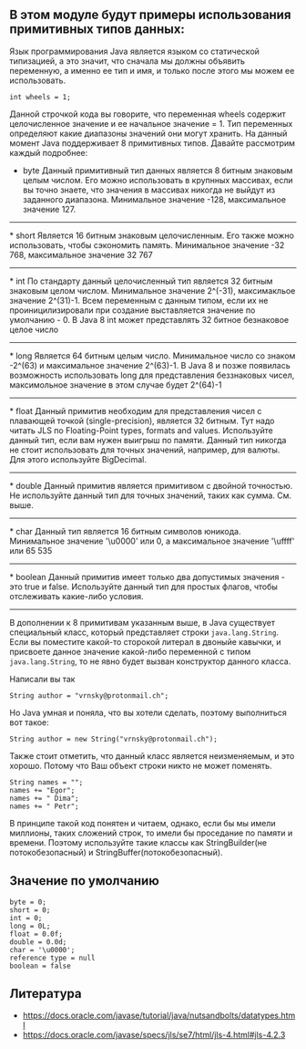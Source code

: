 ## В этом модуле будут примеры использования примитивных типов данных:
Язык программирования Java является языком со статической типизацией, а это значит, что сначала мы должны объявить переменную, а именно ее тип и имя, и только после этого мы можем ее использовать.

```
int wheels = 1;
```

Данной строчкой кода вы говорите, что переменная wheels содержит целочисленное значение и ее начальное значение = 1. Тип переменных определяют какие диапазоны значений они могут хранить. На данный момент Java поддерживает 8 примитивных типов. Давайте рассмотрим каждый подробнее:

* byte
Данный примитивный тип данных является 8 битным знаковым целым числом. Его можно использовать в крупнных массивах, если вы точно знаете, что значения в массивах никогда не выйдут из заданного диапазона. Минимальное значение -128, максимальное значение 127.
<hr />
* short
Является 16 битным знаковым целочисленным. Его также можно использовать, чтобы сэкономить память. Минимальное значение -32 768, максимальное значение 32 767
<hr />
* int
По стандарту данный целочисленный  тип является 32 битным знаковым целом числом. Минимальное значение 2^(-31), максимакльое значение 2^(31)-1. Всем переменным с данным типом, если их не проиницилизировали при создание выставляется значение по умолчанию - 0. В Java 8 int может представлять 32 битное безнаковое целое число
<hr />
* long
Является 64 битным целым число. Минимальное число со знаком -2^(63) и максимальное значение 2^(63)-1. В Java 8 и позже появилась возможность использовать long для представления беззнаковых чисел, максимольное значение в этом случае будет 2^(64)-1
<hr />
* float
Данный примитив необходим для представления чисел с плавающей точкой (single-precision), является 32 битным.
Тут надо читать JLS по Floating-Point types, formats and values. Используйте данный тип, если вам нужен выигрыш по памяти. Данный тип никогда не стоит использовать для точных значений, например, для валюты. Для этого используйте BigDecimal.
<hr />
* double
Данный примитив является примитивом с двойной точностью. Не используйте данный тип для точных значений, таких как сумма. См. выше.
<hr />
* char
Данный тип является 16 битным символов юникода. Минимальное значение '\u0000' или 0, а максимальное значение '\uffff' или 65 535
<hr />
* boolean
Данный примитив имеет только два допустимых значения - это true и false. Используйте данный тип для простых флагов, чтобы отслеживать какие-либо условия.
<hr />

В дополнении к 8 примитивам указанным выше, в Java существует специальный класс, который представляет строки ```java.lang.String```. Если вы поместите какой-то сторокой литерал в двоныйе кавычки, и присвоете данное значение какой-либо переменной с типом ```java.lang.String```, то не явно будет вызван конструктор данного класса.

Написали вы так

```
String author = "vrnsky@protonmail.ch";
```

Но Java умная и поняла, что вы хотели сделать, поэтому выполниться вот такое:

```
String author = new String("vrnsky@protonmail.ch");
```

Также стоит отметить, что данный класс является неизменяемым, и это хорошо. Потому что Ваш объект строки никто не может поменять.

```
String names = "";
names += "Egor";
names += " Dima";
names += " Petr";
```

В принципе такой код понятен и читаем, однако, если бы мы имели миллионы, таких сложений строк, то имели бы проседание по памяти и времени. Поэтому используйте такие классы как StringBuilder(не потокобезопасный) и StringBuffer(потокобезопасный).

## Значение по умолчанию
```
byte = 0;
short = 0;
int = 0;
long = 0L;
float = 0.0f;
double = 0.0d;
char = '\u0000';
reference type = null
boolean = false
```


## Литература
* https://docs.oracle.com/javase/tutorial/java/nutsandbolts/datatypes.html
* https://docs.oracle.com/javase/specs/jls/se7/html/jls-4.html#jls-4.2.3
